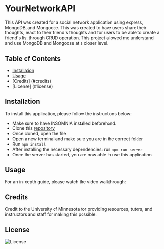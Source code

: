 # YourNetworkAPI

This API was created for a social network application using express, MongoDB, and Mongoose. This was created to have users share their thoughts, react to their friend's thoughts and for users to be able to create a friend's list through CRUD operation. This project allowed me understand and use MongoDB and Mongoose at a closer level.


## Table of Contents
- [Installation](#installation)
- [Usage](#usage)
- [Credits] (#credits)
- [License] (#license)

## Installation
To install this application, please follow the instructions below:
- Make sure to have INSOMNIA installed beforehand.
- Clone this [repository](https://github.com/XDSirius/YourNetworkAPI)
- Once cloned, open the file
- Open a new terminal and make sure you are in the correct folder
- Run `npm install`
- After installing the necessary dependencies: run `npm run server`
- Once the server has started, you are now able to use this application.

## Usage
For an in-depth guide, please watch the video walkthrough: 





## Credits

Credit to the University of Minnesota for providing resources, tutors, and instructors and staff for making this possible. 

## License

![License](https://img.shields.io/License/l/:MIT)


